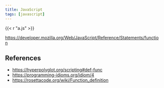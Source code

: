 ```yaml
---
title: JavaScript
tags: [javascript]
---
```


{{< r "a.js" >}}

<https://developer.mozilla.org/Web/JavaScript/Reference/Statements/function>

## References

- <https://hyperpolyglot.org/scripting#def-func>
- <https://programming-idioms.org/idiom/4>
- <https://rosettacode.org/wiki/Function_definition>
